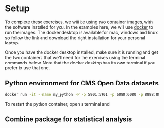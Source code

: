 # Setup 

To complete these exercises, we will be using two container images, with the software installed for you. In the examples here, we will use [docker](https://www.docker.com/) to run the images. The docker desktop is available for mac, windows and linux so follow the link and download the right installation for your personal laptop. 

Once you have the docker desktop installed, make sure it is running and get the two containers that we'll need for the exercises using the terminal commands below. Note that the docker desktop has its own terminal if you prefer to use that one. 

## Python environment for CMS Open Data datasets 

```bash
docker run -it --name my_python -P -p 5901:5901 -p 6080:6080 -p 8888:8888 -v ${HOME}/cms_open_data_python:/code gitlab-registry.cern.ch/cms-cloud/python-vnc:python3.10.5
```

To restart the python container, open a terminal and 

## Combine package for statistical analysis